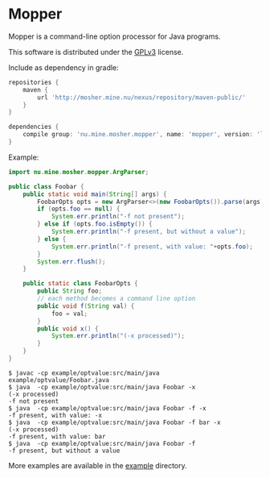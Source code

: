 # Mopper

Mopper is a command-line option processor for Java programs.

This software is distributed under the
[GPLv3](http://www.gnu.org/licenses/gpl-3.0-standalone.html)
license.

Include as dependency in gradle:

```groovy
repositories {
    maven {
        url 'http://mosher.mine.nu/nexus/repository/maven-public/'
    }
}

dependencies {
    compile group: 'nu.mine.mosher.mopper', name: 'mopper', version: 'latest.integration'
}
```

Example:

```java
import nu.mine.mosher.mopper.ArgParser;

public class Foobar {
    public static void main(String[] args) {
        FoobarOpts opts = new ArgParser<>(new FoobarOpts()).parse(args);
        if (opts.foo == null) {
            System.err.println("-f not present");
        } else if (opts.foo.isEmpty()) {
            System.err.println("-f present, but without a value");
        } else {
            System.err.println("-f present, with value: "+opts.foo);
        }
        System.err.flush();
    }

    public static class FoobarOpts {
        public String foo;
        // each method becomes a command line option
        public void f(String val) {
            foo = val;
        }
        public void x() {
            System.err.println("(-x processed)");
        }
    }
}
```

```shell
$ javac -cp example/optvalue:src/main/java example/optvalue/Foobar.java
$ java  -cp example/optvalue:src/main/java Foobar -x
(-x processed)
-f not present
$ java  -cp example/optvalue:src/main/java Foobar -f -x
-f present, with value: -x
$ java  -cp example/optvalue:src/main/java Foobar -f bar -x
(-x processed)
-f present, with value: bar
$ java  -cp example/optvalue:src/main/java Foobar -f
-f present, but without a value
```

More examples are available in the [example](example) directory.
